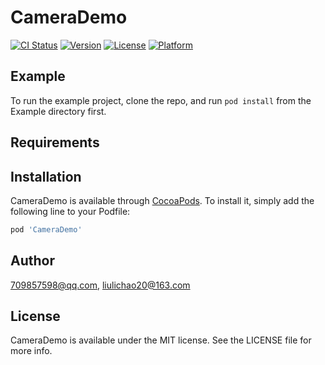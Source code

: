 # CameraDemo

[![CI Status](http://img.shields.io/travis/709857598@qq.com/CameraDemo.svg?style=flat)](https://travis-ci.org/709857598@qq.com/CameraDemo)
[![Version](https://img.shields.io/cocoapods/v/CameraDemo.svg?style=flat)](http://cocoapods.org/pods/CameraDemo)
[![License](https://img.shields.io/cocoapods/l/CameraDemo.svg?style=flat)](http://cocoapods.org/pods/CameraDemo)
[![Platform](https://img.shields.io/cocoapods/p/CameraDemo.svg?style=flat)](http://cocoapods.org/pods/CameraDemo)

## Example

To run the example project, clone the repo, and run `pod install` from the Example directory first.

## Requirements

## Installation

CameraDemo is available through [CocoaPods](http://cocoapods.org). To install
it, simply add the following line to your Podfile:

```ruby
pod 'CameraDemo'
```

## Author

709857598@qq.com, liulichao20@163.com

## License

CameraDemo is available under the MIT license. See the LICENSE file for more info.
